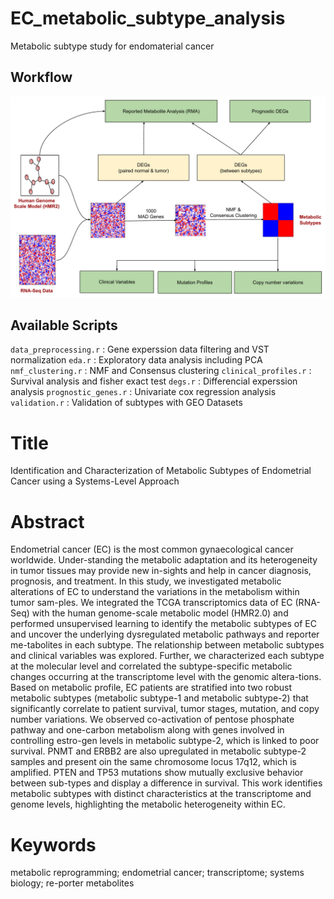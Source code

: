 # EC_metabolic_subtype_analysis
Metabolic subtype study for endomaterial cancer

## Workflow
![alt text](https://github.com/Akankxha/EC_metabolic_subtype_analysis/blob/main/Figure1.jpg?raw=true)

## Available Scripts
`data_preprocessing.r` : Gene experssion data filtering and VST normalization
`eda.r` : Exploratory data analysis including PCA
`nmf_clustering.r` : NMF and Consensus clustering
`clinical_profiles.r` : Survival analysis and fisher exact test
`degs.r` : Differencial experssion analysis
`prognostic_genes.r` : Univariate cox regression analysis
`validation.r` : Validation of subtypes with GEO Datasets

 
# Title
Identification and Characterization of Metabolic Subtypes of Endometrial Cancer using a Systems-Level Approach

# Abstract 
Endometrial cancer (EC) is the most common gynaecological cancer worldwide. Under-standing the metabolic adaptation and its heterogeneity in tumor tissues may provide new in-sights and help in cancer diagnosis, prognosis, and treatment. In this study, we investigated metabolic alterations of EC to understand the variations in the metabolism within tumor sam-ples. We integrated the TCGA transcriptomics data of EC (RNA-Seq) with the human genome-scale metabolic model (HMR2.0) and performed unsupervised learning to identify the metabolic subtypes of EC and uncover the underlying dysregulated metabolic pathways and reporter me-tabolites in each subtype. The relationship between metabolic subtypes and clinical variables was explored. Further, we characterized each subtype at the molecular level and correlated the subtype-specific metabolic changes occurring at the transcriptome level with the genomic altera-tions. Based on metabolic profile, EC patients are stratified into two robust metabolic subtypes (metabolic subtype-1 and metabolic subtype-2) that significantly correlate to patient survival, tumor stages, mutation, and copy number variations. We observed co-activation of pentose phosphate pathway and one-carbon metabolism along with genes involved in controlling estro-gen levels in metabolic subtype-2, which is linked to poor survival. PNMT and ERBB2 are also upregulated in metabolic subtype-2 samples and present oin the same chromosome locus 17q12, which is amplified. PTEN and TP53 mutations show mutually exclusive behavior between sub-types and display a difference in survival. This work identifies metabolic subtypes with distinct characteristics at the transcriptome and genome levels, highlighting the metabolic heterogeneity within EC.

# Keywords 
metabolic reprogramming; endometrial cancer; transcriptome; systems biology; re-porter metabolites

